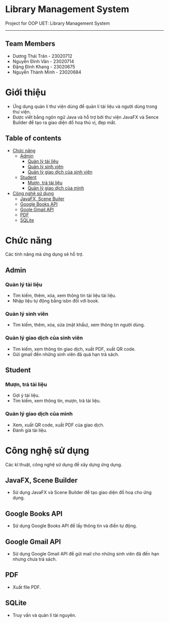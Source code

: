 # Library Management System

Project for OOP UET: Library Management System
<hr>


## Team Members
- Dương Thái Trân - 23020712
- Nguyễn Đình Văn - 23020714
- Đặng Đình Khang - 23020675
- Nguyễn Thành Minh - 23020684

# Giới thiệu
- Ứng dụng quản lí thư viện dùng để quản lí tài liệu và người dùng trong thư viện.
- Được viết bằng ngôn ngữ Java và hỗ trợ bởi thư viện JavaFX và Sence Builder để tạo ra giao diện đồ hoạ thú vị, đẹp mắt.

## Table of contents
- [Chức năng](#Chức-năng)
  - [Admin](#Admin)
    - [Quản lý tài liệu](#Quản-lý-tài-liệu)
    - [Quản lý sinh viên](#Quản-lý-sinh-viên)
    - [Quản lý giao dịch của sinh viên](#Quản-lý-giao-dịch-của-sinh-viên)
  - [Student](#Student)
    - [Mượn, trả tài liệu](#Mượn-trả-tài-liệu)
    - [Quản lý giao dịch của mình](#Quản-lý-giao-dịch-của-mình)
- [Công nghệ sử dụng](#Công-nghệ-sử-dụng)
  - [JavaFX, Scene Builer](#JavaFX-Scene-Builer)
  - [Google Books API](#Google-Books-API)
  - [Goole Gmail API](#Google-Gmail-API)
  - [PDF](#PDF)
  - [SQLite](#SQLite)

# Chức năng
Các tính năng mà ứng dụng sẽ hỗ trợ.
## Admin
### Quản lý tài liệu
- Tìm kiếm, thêm, xóa, xem thông tin tài liệu tài liệu.
- Nhập liệu tự động bằng isbn đối với book.
### Quản lý sinh viên
- Tìm kiếm, thêm, xóa, sửa (mật khẩu), xem thông tin người dùng.
### Quản lý giao dịch của sinh viên
- Tìm kiếm, xem thông tin giao dịch, xuất PDF, xuất QR code.
- Gửi gmail đến những sinh viên đã quá hạn trả sách.

## Student
### Mượn, trả tài liệu
- Gợi ý tài liệu.
- Tìm kiếm, xem thông tin, mượn, trả tài liệu.
### Quản lý giao dịch của mình
- Xem, xuất QR code, xuất PDF của giao dịch.
- Đánh giá tài liệu.

# Công nghệ sử dụng
Các kĩ thuật, công nghệ sử dụng để xây dựng ứng dụng.

## JavaFX, Scene Builder
- Sử dụng JavaFX và Scene Builder để tạo giao diện đồ hoạ cho ứng dụng.
## Google Books API
- Sử dụng Google Books API để lấy thông tin và điền tự động.
## Google Gmail API
- Sử dụng Google Gmail API để gửi mail cho những sinh viên đã đến hạn nhưng chưa trả sách.
## PDF 
- Xuất file PDF.
## SQLite
- Truy vấn và quản lí tài nguyên.

